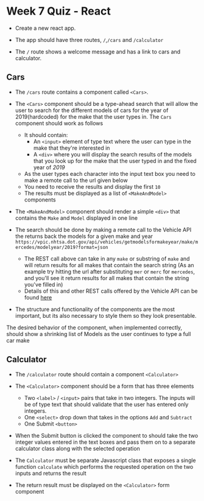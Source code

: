 # Week 7 Quiz - React

* Create a new react app.

* The app should have three routes, `/`,`/cars` and `/calculator`

* The `/` route shows a welcome message and has a link to cars and calculator.

## Cars
* The `/cars` route contains a component called `<Cars>`.

* The `<Cars>` component should be a type-ahead search that will allow the user to search for the different models of cars for the year of 2019(hardcoded) for the make that the user types in. The `Cars` component should work as follows
   * It should contain:
     * An `<input>` element of type text where the user can type in the make that they're interested in
     * A `<div>` where you will display the search results of the models that you look up for the make that the user typed in and the fixed year of *2019*
   * As the user types each character into the input text box you need to make a remote call to the url given below
   * You need to receive the results and display the first `10`
   * The results must be displayed as a list of `<MakeAndModel>` components
* The `<MakeAndModel>` component should render a simple `<div>` that contains the `Make` and `Model` displayed in one line
   
* The search should be done by making a remote call to the Vehicle API the returns back the models for a given make and year `https://vpic.nhtsa.dot.gov/api/vehicles/getmodelsformakeyear/make/mercedes/modelyear/2019?format=json`
   * The REST call above can take in any `make` or substring of `make` and will return results for all makes that contain the search string (As an example try hitting the url after substituting `mer` or `merc` for `mercedes`, and you'll see it return results for all makes that contain the string you've filled in) 
   * Details of this and other REST calls offered by the Vehicle API can be found [here](https://vpic.nhtsa.dot.gov/api/) 

* The structure and functionality of the components are the most important, but its also necessary to style them so they look presentable.  

The desired behavior of the component, when implemented correctly, should show a shrinking list of Models as the user continues to type a full car make 




## Calculator
* The `/calculator` route should contain a component `<Calculator>`

* The `<Calculator>` component should be a form that has three elements
  * Two `<label>` / `<input>` pairs that take in two integers. The inputs will be of type text that should validate that the user has entered only integers.
  * One `<select>` drop down that takes in the options `Add` and `Subtract`
  * One Submit `<button>`

* When the Submit button is clicked the component to should take the two integer values entered in the text boxes and pass them on to a separate calculator class along with the selected operation

* The `Calculator` must be separate Javascript class that exposes a single function `calculate` which performs the requested operation on the two inputs and returns the result

* The return result must be displayed on the `<Calculator>` form component

